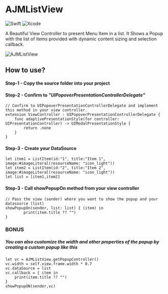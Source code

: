 # AJMListView


![Swift](https://img.shields.io/badge/Swift-v5.0-orange.svg) ![Xcode](https://img.shields.io/badge/XCode-10.2-blue.svg)

A Beautiful View Controller to present Menu Item in a list. It Shows a Popup with the list of items provided with dynamic content sizing and selection callback.

![AJMListView](https://user-images.githubusercontent.com/20557360/61028815-3d1b3480-a3d7-11e9-8293-ee6e6c18b97a.gif)

## How to use?
#### Step-1 - Copy the source folder into your project
#### Step-2 - Confirm to *"UIPopoverPresentationControllerDelegate"*
    // Confirm to UIPopoverPresentationControllerDelegate and implement this method in your view controller.
    extension ViewController : UIPopoverPresentationControllerDelegate {
        func adaptivePresentationStyle(for controller: UIPresentationController) -> UIModalPresentationStyle {
            return .none
        }
    }
#### Step-3 - Create your DataSource
    let item1 = ListItem(id:"1", title:"Item 1", image:#imageLiteral(resourceName: "icon_light"))
    let item2 = ListItem(id:"2", title:"Item 2", image:#imageLiteral(resourceName: "icon_light"))
    let list = [item1,item2]
#### Step-3 - Call showPopupOn method from your view controller
    // Pass the view (sender) where you want to show the popup and your datasource (list)
    showPopupOn(sender, list: list) { (item) in
            print(item.title ?? "")
    }
### BONUS
##### You can also customize the width and other properties of the popup by creating a custom popup like this 

    let vc = AJMListView.getPopupController()
    vc.width = self.view.frame.width * 0.7
    vc.dataSource = list
    vc.callback = { item in
        print(item.title ?? "")
    }
    showPopupON(sender,vc)

